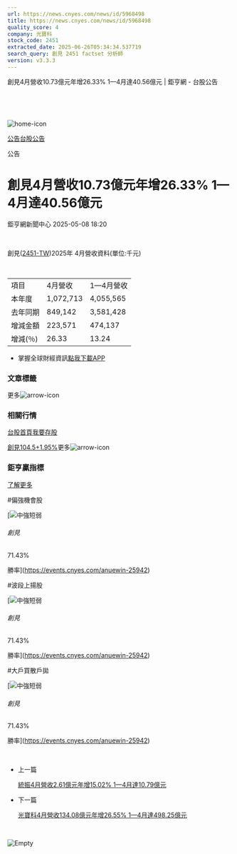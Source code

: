 ```yaml
---
url: https://news.cnyes.com/news/id/5968498
title: https://news.cnyes.com/news/id/5968498
quality_score: 4
company: 光寶科
stock_code: 2451
extracted_date: 2025-06-26T05:34:34.537719
search_query: 創見 2451 factset 分析師
version: v3.3.3
---
```


創見4月營收10.73億元年增26.33% 1—4月達40.56億元 | 鉅亨網 - 台股公告

‌

‌

![home-icon](/assets/icons/breadCrumb/symbol-icon-home.svg)

[公告](/news/cat/announcement)[台股公告](/news/cat/tw_bull)

公告

# 創見4月營收10.73億元年增26.33% 1—4月達40.56億元

鉅亨網新聞中心 2025-05-08 18:20

‌

創見([2451-TW](https://www.cnyes.com/twstock/2451))2025年 4月營收資料(單位:千元)

‌

|  |  |  |
| --- | --- | --- |
| 項目 | 4月營收 | 1—4月營收 |
| 本年度 | 1,072,713 | 4,055,565 |
| 去年同期 | 849,142 | 3,581,428 |
| 增減金額 | 223,571 | 474,137 |
| 增減(％) | 26.33 | 13.24 |

* 掌握全球財經資訊[點我下載APP](http://www.cnyes.com/app/?utm_source=mweb&utm_medium=HamMenuBanner&utm_campaign=fixed&utm_content=entr)

### 文章標籤

更多![arrow-icon](/assets/icons/arrows/arrow-down.svg)

### 相關行情

[台股首頁](https://www.cnyes.com/twstock)[我要存股](https://supr.link/8OHaU)

[創見104.5+1.95%](https://www.cnyes.com/twstock/2451)更多![arrow-icon](/assets/icons/arrows/arrow-down.svg)

### 鉅亨贏指標

[了解更多](https://events.cnyes.com/anuewin-25942)

#偏強機會股

[![中強短弱](/assets/icons/win-indicator/long-to-short.svg)

###### 創見

71.43%

勝率](https://events.cnyes.com/anuewin-25942)

#波段上揚股

[![中強短弱](/assets/icons/win-indicator/long-to-short.svg)

###### 創見

71.43%

勝率](https://events.cnyes.com/anuewin-25942)

#大戶買散戶拋

[![中強短弱](/assets/icons/win-indicator/long-to-short.svg)

###### 創見

71.43%

勝率](https://events.cnyes.com/anuewin-25942)

‌

* 上一篇

  [統振4月營收2.61億元年增15.02% 1—4月達10.79億元](/news/id/5968893)
* 下一篇

  [光寶科4月營收134.08億元年增26.55% 1—4月達498.25億元](/news/id/5967686)

‌

![Empty](/assets/icons/skeleton/empty-image.svg)

‌